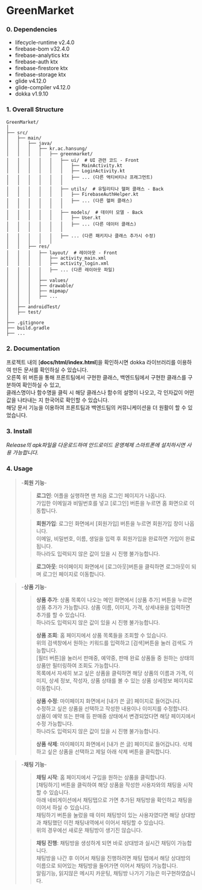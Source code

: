 # GreenMarket

### 0. Dependencies
- lifecycle-runtime v2.4.0
- firebase-bom v32.4.0
- firebase-analytics ktx
- firebase-auth ktx
- firebase-firestore ktx
- firebase-storage ktx
- glide v4.12.0
- glide-compiler v4.12.0
- dokka v1.9.10

### 1. Overall Structure
```
GreenMarket/
│
├── src/
│   ├── main/
│   │   ├── java/
│   │   │   ├── kr.ac.hansung/
│   │   │   │   ├── greenmarket/
│   │   │   │   │   ├── ui/  # UI 관련 코드 - Front
│   │   │   │   │   │   ├── MainActivity.kt
│   │   │   │   │   │   ├── LoginActivity.kt
│   │   │   │   │   │   ├── ... (다른 액티비티나 프래그먼트)
│   │   │   │   │   │
│   │   │   │   │   ├── utils/  # 유틸리티나 헬퍼 클래스 - Back
│   │   │   │   │   │   ├── FirebaseAuthHelper.kt
│   │   │   │   │   │   ├── ... (다른 헬퍼 클래스)
│   │   │   │   │   │
│   │   │   │   │   ├── models/  # 데이터 모델 - Back
│   │   │   │   │   │   ├── User.kt
│   │   │   │   │   │   ├── ... (다른 데이터 클래스)
│   │   │   │   │   │
│   │   │   │   │   ├── ... (다른 패키지나 클래스 추가시 수정)
│   │   │   │   │   
│   │   ├── res/
│   │   │   ├── layout/  # 레이아웃 - Front
│   │   │   │   ├── activity_main.xml
│   │   │   │   ├── activity_login.xml
│   │   │   │   ├── ... (다른 레이아웃 파일)
│   │   │   │
│   │   │   ├── values/
│   │   │   ├── drawable/
│   │   │   ├── mipmap/
│   │   │   ├── ...
│   │   │   
│   ├── androidTest/
│   ├── test/
│
├── .gitignore
├── build.gradle
├── ...
```

### 2. Documentation
프로젝트 내의 [**docs/html/index.html**]을 확인하시면 dokka 라이브러리를 이용하여 만든 문서를 확인하실 수 있습니다.   
오른쪽 위 버튼을 통해 프론트팀에서 구현한 클래스, 백엔드팀에서 구현한 클래스를 구분하여 확인하실 수 있고,   
클래스명이나 함수명을 클릭 시 해당 클래스나 함수의 설명이 나오고, 각 인자값이 어떤 값을 나타내는 지 한국어로 확인할 수 있습니다.   
해당 문서 기능을 이용하여 프론트팀과 백엔드팀의 커뮤니케이션을 더 원활이 할 수 있었습니다.   

### 3. Install
*Release의 apk파일을 다운로드하여 안드로이드 운영체제 스마트폰에 설치하시면 사용 가능합니다.*

### 4. Usage
> -**회원 기능**-
> > **로그인**: 어플을 실행하면 맨 처음 로그인 페이지가 나옵니다.   
> > 가입한 이메일과 비밀번호를 넣고 [로그인] 버튼을 누르면 홈 화면으로 이동합니다.
> 
> > **회원가입**: 로그인 화면에서 [회원가입] 버튼을 누르면 회원가입 창이 나옵니다.   
> > 이메일, 비밀번호, 이름, 생일을 입력 후 회원가입을 완료하면 가입이 완료됩니다.   
> > 하나라도 입력되지 않은 값이 있을 시 진행 불가능합니다.   
> 
> > **로그아웃**: 마이페이지 화면에서 [로그아웃]버튼을 클릭하면 로그아웃이 되며 로그인 페이지로 이동합니다.

> -**상품 기능**-
> >  **상품 추가**: 상품 목록이 나오는 메인 화면에서 [상품 추가] 버튼을 누르면 상품 추가가 가능합니다.
> > 상품 이름, 이미지, 가격, 상세내용을 입력하면 추가를 할 수 있습니다.   
> > 하나라도 입력되지 않은 값이 있을 시 진행 불가능합니다.
> 
> > **상품 조회**: 홈 페이지에서 상품 목록들을 조회할 수 있습니다.   
> > 위의 검색창에서 원하는 키워드를 입력하고 [검색]버튼을 눌러 검색도 가능합니다.   
> > [필터 버튼]을 눌러서 판매중, 예약중, 판매 완료 상품들 중 원하는 상태의 상품만 필터링하여 조회도 가능합니다.   
> > 목록에서 자세히 보고 싶은 상품을 클릭하면 해당 상품의 이름과 가격, 이미지, 상세 정보, 작성자, 상품 상태를 볼 수 있는 상품 상세정보 페이지로 이동합니다.   
> 
> > **상품 수정**: 마이페이지 화면에서 [내가 쓴 글] 페이지로 들어갑니다.   
> > 수정하고 싶은 상품을 선택하고 작성한 내용이나 이미지를 수정합니다.   
> > 상품이 예약 또는 판매 등 판매중 상태에서 변경되었다면 해당 페이지에서 수정 가능합니다.   
> > 하나라도 입력되지 않은 값이 있을 시 진행 불가능합니다.
> 
> > **상품 삭제**: 마이페이지 화면에서 [내가 쓴 글] 페이지로 들어갑니다.
> > 삭제하고 싶은 상품을 선택하고 제일 아래 삭제 버튼을 클릭합니다.

> -**채팅 기능**-
> > **채팅 시작**: 홈 페이지에서 구입을 원하는 상품을 클릭합니다.   
> > [채팅하기] 버튼을 클릭하여 해당 상품을 작성한 사용자와의 채팅을 시작할 수 있습니다.   
> > 아래 네비게이션에서 채팅탭으로 가면 추가된 채팅방을 확인하고 채팅을 이어서 하실 수 있습니다.   
> > 채팅하기 버튼을 눌렀을 때 이미 채팅방이 있는 사용자였다면 해당 상대방과 채팅했던 이전 채팅내역에서 이어서 채팅할 수 있습니다.   
> > 위의 경우에선 새로운 채팅방이 생기진 않습니다.
> 
> > **채팅 진행**: 채팅방을 생성하게 되면 바로 상대방과 실시간 채팅이 가능합니다.   
> > 채팅방을 나간 후 이어서 채팅을 진행하려면 채팅 탭에서 해당 상대방의 이름으로 되어있는 채팅방을 들어가면 이어서 채팅이 가능합니다.   
> > 알림기능, 읽지않은 메시지 카운팅, 채팅방 나가기 기능은 미구현하였습니다.   
